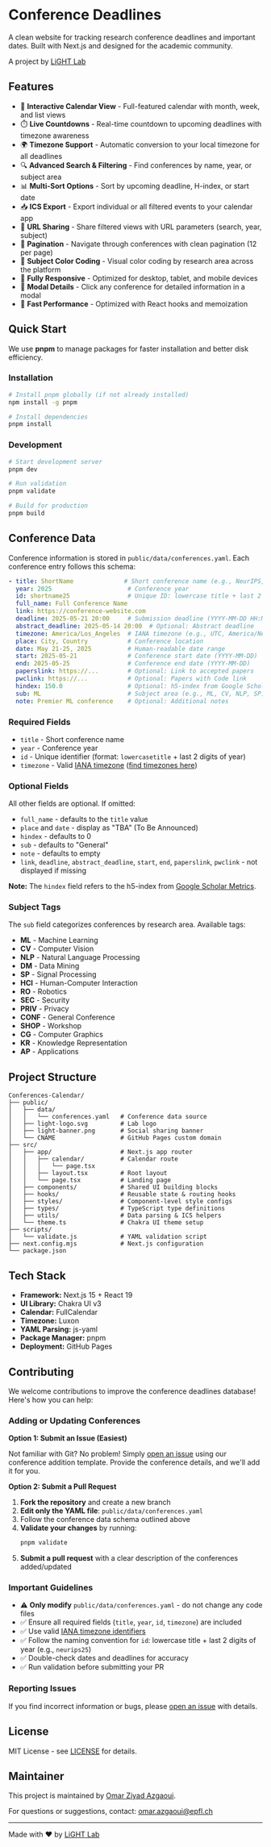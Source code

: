 # Conference Deadlines

A clean website for tracking research conference deadlines and important dates. Built with Next.js and designed for the academic community.

A project by [LiGHT Lab](https://github.com/EPFLiGHT)

## Features

- 📅 **Interactive Calendar View** - Full-featured calendar with month, week, and list views
- ⏱️ **Live Countdowns** - Real-time countdown to upcoming deadlines with timezone awareness
- 🌍 **Timezone Support** - Automatic conversion to your local timezone for all deadlines
- 🔍 **Advanced Search & Filtering** - Find conferences by name, year, or subject area
- 📊 **Multi-Sort Options** - Sort by upcoming deadline, H-index, or start date
- 📥 **ICS Export** - Export individual or all filtered events to your calendar app
- 🔗 **URL Sharing** - Share filtered views with URL parameters (search, year, subject)
- 📄 **Pagination** - Navigate through conferences with clean pagination (12 per page)
- 🎨 **Subject Color Coding** - Visual color coding by research area across the platform
- 📱 **Fully Responsive** - Optimized for desktop, tablet, and mobile devices
- 🎯 **Modal Details** - Click any conference for detailed information in a modal
- 🚀 **Fast Performance** - Optimized with React hooks and memoization

## Quick Start

We use **pnpm** to manage packages for faster installation and better disk efficiency.

### Installation

```bash
# Install pnpm globally (if not already installed)
npm install -g pnpm

# Install dependencies
pnpm install
```

### Development

```bash
# Start development server
pnpm dev

# Run validation
pnpm validate

# Build for production
pnpm build
```

## Conference Data

Conference information is stored in `public/data/conferences.yaml`. Each conference entry follows this schema:

```yaml
- title: ShortName              # Short conference name (e.g., NeurIPS, CVPR)
  year: 2025                     # Conference year
  id: shortname25                # Unique ID: lowercase title + last 2 digits of year
  full_name: Full Conference Name
  link: https://conference-website.com
  deadline: 2025-05-21 20:00     # Submission deadline (YYYY-MM-DD HH:MM)
  abstract_deadline: 2025-05-14 20:00  # Optional: Abstract deadline
  timezone: America/Los_Angeles  # IANA timezone (e.g., UTC, America/New_York)
  place: City, Country           # Conference location
  date: May 21-25, 2025          # Human-readable date range
  start: 2025-05-21              # Conference start date (YYYY-MM-DD)
  end: 2025-05-25                # Conference end date (YYYY-MM-DD)
  paperslink: https://...        # Optional: Link to accepted papers
  pwclink: https://...           # Optional: Papers with Code link
  hindex: 150.0                  # Optional: h5-index from Google Scholar Metrics
  sub: ML                        # Subject area (e.g., ML, CV, NLP, SP)
  note: Premier ML conference    # Optional: Additional notes
```

### Required Fields
- `title` - Short conference name
- `year` - Conference year
- `id` - Unique identifier (format: `lowercasetitle` + last 2 digits of year)
- `timezone` - Valid [IANA timezone](https://en.wikipedia.org/wiki/List_of_tz_database_time_zones) ([find timezones here](https://momentjs.com/timezone/))

### Optional Fields

All other fields are optional. If omitted:

- `full_name` - defaults to the `title` value
- `place` and `date` - display as "TBA" (To Be Announced)
- `hindex` - defaults to 0
- `sub` - defaults to "General"
- `note` - defaults to empty
- `link`, `deadline`, `abstract_deadline`, `start`, `end`, `paperslink`, `pwclink` - not displayed if missing

**Note:** The `hindex` field refers to the h5-index from [Google Scholar Metrics](https://scholar.google.com/citations?view_op=top_venues&vq=eng).

### Subject Tags

The `sub` field categorizes conferences by research area. Available tags:

- **ML** - Machine Learning
- **CV** - Computer Vision
- **NLP** - Natural Language Processing
- **DM** - Data Mining
- **SP** - Signal Processing
- **HCI** - Human-Computer Interaction
- **RO** - Robotics
- **SEC** - Security
- **PRIV** - Privacy
- **CONF** - General Conference
- **SHOP** - Workshop
- **CG** - Computer Graphics
- **KR** - Knowledge Representation
- **AP** - Applications

## Project Structure

```
Conferences-Calendar/
├── public/
│   ├── data/
│   │   └── conferences.yaml   # Conference data source
│   ├── light-logo.svg         # Lab logo
│   ├── light-banner.png       # Social sharing banner
│   └── CNAME                  # GitHub Pages custom domain
├── src/
│   ├── app/                   # Next.js app router
│   │   ├── calendar/          # Calendar route
│   │   │   └── page.tsx
│   │   ├── layout.tsx         # Root layout
│   │   └── page.tsx           # Landing page
│   ├── components/            # Shared UI building blocks
│   ├── hooks/                 # Reusable state & routing hooks
│   ├── styles/                # Component-level style configs
│   ├── types/                 # TypeScript type definitions
│   ├── utils/                 # Data parsing & ICS helpers
│   └── theme.ts               # Chakra UI theme setup
├── scripts/
│   └── validate.js            # YAML validation script
├── next.config.mjs            # Next.js configuration
└── package.json
```

## Tech Stack

- **Framework:** Next.js 15 + React 19
- **UI Library:** Chakra UI v3
- **Calendar:** FullCalendar
- **Timezone:** Luxon
- **YAML Parsing:** js-yaml
- **Package Manager:** pnpm
- **Deployment:** GitHub Pages

## Contributing

We welcome contributions to improve the conference deadlines database! Here's how you can help:

### Adding or Updating Conferences

**Option 1: Submit an Issue (Easiest)**

Not familiar with Git? No problem! Simply [open an issue](https://github.com/EPFLiGHT/Conferences-Calendar/issues/new/choose) using our conference addition template. Provide the conference details, and we'll add it for you.

**Option 2: Submit a Pull Request**

1. **Fork the repository** and create a new branch
2. **Edit only the YAML file**: `public/data/conferences.yaml`
3. Follow the conference data schema outlined above
4. **Validate your changes** by running:
   ```bash
   pnpm validate
   ```
5. **Submit a pull request** with a clear description of the conferences added/updated

### Important Guidelines

- ⚠️ **Only modify** `public/data/conferences.yaml` - do not change any code files
- ✅ Ensure all required fields (`title`, `year`, `id`, `timezone`) are included
- ✅ Use valid [IANA timezone identifiers](https://en.wikipedia.org/wiki/List_of_tz_database_time_zones)
- ✅ Follow the naming convention for `id`: lowercase title + last 2 digits of year (e.g., `neurips25`)
- ✅ Double-check dates and deadlines for accuracy
- ✅ Run validation before submitting your PR

### Reporting Issues

If you find incorrect information or bugs, please [open an issue](https://github.com/EPFLiGHT/Conferences-Calendar/issues) with details.

## License

MIT License - see [LICENSE](LICENSE) for details.

## Maintainer

This project is maintained by [Omar Ziyad Azgaoui](https://github.com/AZOGOAT).

For questions or suggestions, contact: [omar.azgaoui@epfl.ch](mailto:omar.azgaoui@epfl.ch)

---

Made with ❤️ by [LiGHT Lab](https://github.com/EPFLiGHT)
